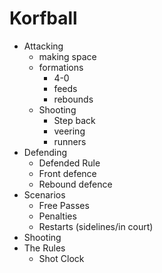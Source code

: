 # Korfball
* Attacking
  * making space
  * formations
    * 4-0
    * feeds
    * rebounds
  * Shooting
    * Step back
    * veering
    * runners
* Defending
  * Defended Rule
  * Front defence
  * Rebound defence
* Scenarios
  * Free Passes
  * Penalties
  * Restarts (sidelines/in court)
* Shooting
* The Rules
  * Shot Clock

